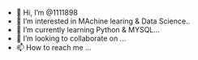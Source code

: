 - 👋 Hi, I’m @1111898
- 👀 I’m interested in MAchine learing & Data Science..
- 🌱 I’m currently learning Python & MYSQL...
- 💞️ I’m looking to collaborate on ...
- 📫 How to reach me ...

<!---
1111898/1111898 is a ✨ special ✨ repository because its `README.md` (this file) appears on your GitHub profile.
You can click the Preview link to take a look at your changes.
--->
